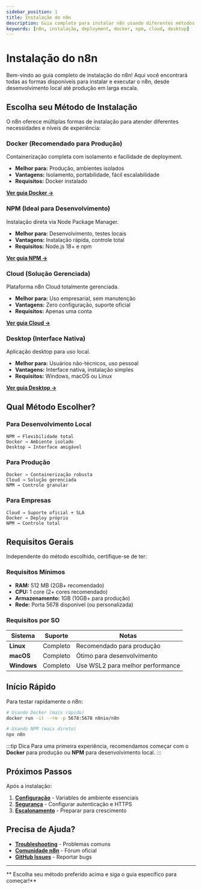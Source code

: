 ```yaml
---
sidebar_position: 1
title: Instalação do n8n
description: Guia completo para instalar n8n usando diferentes métodos
keywords: [n8n, instalação, deployment, docker, npm, cloud, desktop]
---
```


# <IonicIcon name="server-outline" size={32} color="#ea4b71" /> Instalação do n8n

Bem-vindo ao guia completo de instalação do n8n! Aqui você encontrará todas as formas disponíveis para instalar e executar o n8n, desde desenvolvimento local até produção em larga escala.

## <IonicIcon name="options-outline" size={24} color="#ea4b71" /> Escolha seu Método de Instalação

O n8n oferece múltiplas formas de instalação para atender diferentes necessidades e níveis de experiência:

### <IonicIcon name="logo-docker" size={20} color="#10b981" /> Docker (Recomendado para Produção)
Containerização completa com isolamento e facilidade de deployment.
- <IonicIcon name="checkmark-outline" size={16} color="#6b7280" /> **Melhor para:** Produção, ambientes isolados
- <IonicIcon name="star-outline" size={16} color="#6b7280" /> **Vantagens:** Isolamento, portabilidade, fácil escalabilidade
- <IonicIcon name="construct-outline" size={16} color="#6b7280" /> **Requisitos:** Docker instalado

<IonicIcon name="arrow-forward-outline" size={16} color="#ea4b71" /> **[ Ver guia Docker →](./instalacao/docker)**

### <IonicIcon name="logo-npm" size={20} color="#10b981" /> NPM (Ideal para Desenvolvimento)
Instalação direta via Node Package Manager.
- <IonicIcon name="checkmark-outline" size={16} color="#6b7280" /> **Melhor para:** Desenvolvimento, testes locais
- <IonicIcon name="star-outline" size={16} color="#6b7280" /> **Vantagens:** Instalação rápida, controle total
- <IonicIcon name="construct-outline" size={16} color="#6b7280" /> **Requisitos:** Node.js 18+ e npm

<IonicIcon name="arrow-forward-outline" size={16} color="#ea4b71" /> **[ Ver guia NPM →](./instalacao/npm)**

### <IonicIcon name="cloud-outline" size={20} color="#10b981" /> Cloud (Solução Gerenciada)
Plataforma n8n Cloud totalmente gerenciada.
- <IonicIcon name="checkmark-outline" size={16} color="#6b7280" /> **Melhor para:** Uso empresarial, sem manutenção
- <IonicIcon name="star-outline" size={16} color="#6b7280" /> **Vantagens:** Zero configuração, suporte oficial
- <IonicIcon name="construct-outline" size={16} color="#6b7280" /> **Requisitos:** Apenas uma conta

<IonicIcon name="arrow-forward-outline" size={16} color="#ea4b71" /> **[ Ver guia Cloud →](./instalacao/cloud)**

### <IonicIcon name="desktop-outline" size={20} color="#10b981" /> Desktop (Interface Nativa)
Aplicação desktop para uso local.
- <IonicIcon name="checkmark-outline" size={16} color="#6b7280" /> **Melhor para:** Usuários não-técnicos, uso pessoal
- <IonicIcon name="star-outline" size={16} color="#6b7280" /> **Vantagens:** Interface nativa, instalação simples
- <IonicIcon name="construct-outline" size={16} color="#6b7280" /> **Requisitos:** Windows, macOS ou Linux

<IonicIcon name="arrow-forward-outline" size={16} color="#ea4b71" /> **[ Ver guia Desktop →](./instalacao/desktop)**

## <IonicIcon name="help-circle-outline" size={24} color="#ea4b71" /> Qual Método Escolher?

### <IonicIcon name="code-outline" size={20} color="#10b981" /> Para Desenvolvimento Local
```
NPM → Flexibilidade total
Docker → Ambiente isolado
Desktop → Interface amigável
```

### <IonicIcon name="rocket-outline" size={20} color="#10b981" /> Para Produção
```
Docker → Containerização robusta
Cloud → Solução gerenciada
NPM → Controle granular
```

### <IonicIcon name="business-outline" size={20} color="#10b981" /> Para Empresas
```
Cloud → Suporte oficial + SLA
Docker → Deploy próprio
NPM → Controle total
```

## <IonicIcon name="hardware-chip-outline" size={24} color="#ea4b71" /> Requisitos Gerais

Independente do método escolhido, certifique-se de ter:

### <IonicIcon name="speedometer-outline" size={20} color="#10b981" /> Requisitos Mínimos
- <IonicIcon name="hardware-chip-outline" size={16} color="#6b7280" /> **RAM:** 512 MB (2GB+ recomendado)
- <IonicIcon name="cpu-outline" size={16} color="#6b7280" /> **CPU:** 1 core (2+ cores recomendado)
- <IonicIcon name="save-outline" size={16} color="#6b7280" /> **Armazenamento:** 1GB (10GB+ para produção)
- <IonicIcon name="globe-outline" size={16} color="#6b7280" /> **Rede:** Porta 5678 disponível (ou personalizada)

### Requisitos por SO
| Sistema | Suporte | Notas |
|---------|---------|-------|
| **Linux** | Completo | Recomendado para produção |
| **macOS** | Completo | Ótimo para desenvolvimento |
| **Windows** | Completo | Use WSL2 para melhor performance |

## Início Rápido

Para testar rapidamente o n8n:

```bash
# Usando Docker (mais rápido)
docker run -it --rm -p 5678:5678 n8nio/n8n

# Usando NPM (mais direto)
npx n8n
```

:::tip Dica
Para uma primeira experiência, recomendamos começar com o **Docker** para produção ou **NPM** para desenvolvimento local.
:::

## Próximos Passos

Após a instalação:

1. **[Configuração](./configuracao/variaveis-ambiente)** - Variables de ambiente essenciais
2. **[Segurança](./seguranca/autenticacao)** - Configurar autenticação e HTTPS
3. **[Escalonamento](./escalonamento/clustering)** - Preparar para crescimento

## Precisa de Ajuda?

- **[Troubleshooting](../../referencia/troubleshooting)** - Problemas comuns
- **[Comunidade n8n](https://community.n8n.io)** - Fórum oficial
- **[GitHub Issues](https://github.com/n8n-io/n8n/issues)** - Reportar bugs

---

** Escolha seu método preferido acima e siga o guia específico para começar!** 